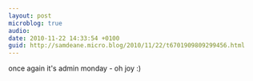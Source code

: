 ```yaml
---
layout: post
microblog: true
audio: 
date: 2010-11-22 14:33:54 +0100
guid: http://samdeane.micro.blog/2010/11/22/t6701909809299456.html
---
```

once again it's admin monday - oh joy :)
